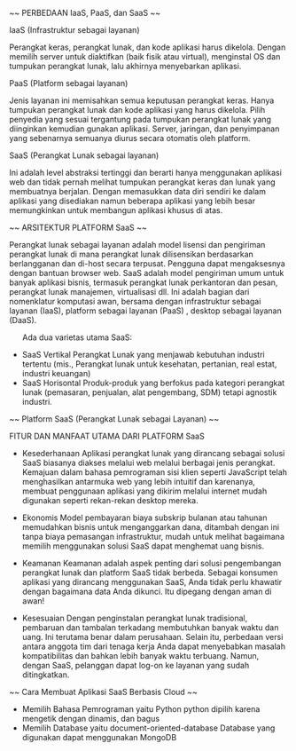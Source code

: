 ~~ PERBEDAAN IaaS, PaaS, dan SaaS ~~


IaaS (Infrastruktur sebagai layanan)

Perangkat keras, perangkat lunak, dan kode aplikasi harus dikelola. Dengan memilih server untuk diaktifkan (baik fisik atau virtual), menginstal OS dan tumpukan perangkat lunak, lalu akhirnya menyebarkan aplikasi.

PaaS (Platform sebagai layanan)

Jenis layanan ini memisahkan semua keputusan perangkat keras. Hanya tumpukan perangkat lunak dan kode aplikasi yang harus dikelola. Pilih penyedia yang sesuai tergantung pada tumpukan perangkat lunak yang diinginkan kemudian gunakan aplikasi. Server, jaringan, dan penyimpanan yang sebenarnya semuanya diurus secara otomatis oleh platform.

SaaS (Perangkat Lunak sebagai layanan)

Ini adalah level abstraksi tertinggi dan berarti hanya menggunakan aplikasi web dan tidak pernah melihat tumpukan perangkat keras dan lunak yang membuatnya berjalan. Dengan memasukkan data diri sendiri ke dalam aplikasi yang disediakan namun beberapa aplikasi yang lebih besar memungkinkan untuk membangun aplikasi khusus di atas.


~~ ARSITEKTUR PLATFORM SaaS ~~

Perangkat lunak sebagai layanan adalah model lisensi dan pengiriman perangkat lunak di mana perangkat lunak dilisensikan berdasarkan berlangganan dan di-host secara terpusat. Pengguna dapat mengaksesnya dengan bantuan browser web.
SaaS adalah model pengiriman umum untuk banyak aplikasi bisnis, termasuk perangkat lunak perkantoran dan pesan, perangkat lunak manajemen, virtualisasi dll. Ini adalah bagian dari nomenklatur komputasi awan, bersama dengan infrastruktur sebagai layanan (IaaS), platform sebagai layanan (PaaS) , desktop sebagai layanan (DaaS).

<ul><bold>Ada dua varietas utama SaaS: </bold></ul>

- SaaS Vertikal
  Perangkat Lunak yang menjawab kebutuhan industri tertentu (mis., Perangkat lunak untuk kesehatan, pertanian, real estat, industri     keuangan)
- SaaS Horisontal
  Produk-produk yang berfokus pada kategori perangkat lunak (pemasaran, penjualan, alat pengembang, SDM) tetapi agnostik industri.


~~ Platform SaaS (Perangkat Lunak sebagai Layanan) ~~

FITUR DAN MANFAAT UTAMA DARI PLATFORM SaaS

- Kesederhanaan
Aplikasi perangkat lunak yang dirancang sebagai solusi SaaS biasanya diakses melalui web melalui berbagai jenis perangkat. Kemajuan dalam bahasa pemrograman sisi klien seperti JavaScript telah menghasilkan antarmuka web yang lebih intuitif dan karenanya, membuat penggunaan aplikasi yang dikirim melalui internet mudah digunakan seperti rekan-rekan desktop mereka.

- Ekonomis
Model pembayaran biaya subskrip bulanan atau tahunan memudahkan bisnis untuk menganggarkan dana, ditambah dengan ini tanpa biaya pemasangan infrastruktur, mudah untuk melihat bagaimana memilih menggunakan solusi SaaS dapat menghemat uang bisnis.

- Keamanan
Keamanan adalah aspek penting dari solusi pengembangan perangkat lunak dan platform SaaS tidak berbeda. Sebagai konsumen aplikasi yang dirancang menggunakan SaaS, Anda tidak perlu khawatir dengan bagaimana data Anda dikunci. Itu dipegang dengan aman di awan!

- Kesesuaian
Dengan penginstalan perangkat lunak tradisional, pembaruan dan tambalan terkadang membutuhkan banyak waktu dan uang. Ini terutama benar dalam perusahaan. Selain itu, perbedaan versi antara anggota tim dari tenaga kerja Anda dapat menyebabkan masalah kompatibilitas dan bahkan lebih banyak waktu terbuang. Namun, dengan SaaS, pelanggan dapat log-on ke layanan yang sudah ditingkatkan.

~~ Cara Membuat Aplikasi SaaS Berbasis Cloud ~~

- Memilih Bahasa Pemrograman yaitu Python
python dipilih karena mengetik dengan dinamis, dan bagus
- Memilih Database yaitu document-oriented-database
Database yang digunakan dapat menggunakan MongoDB


